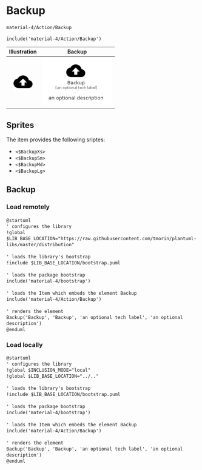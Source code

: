 # Backup


```text
material-4/Action/Backup
```

```text
include('material-4/Action/Backup')
```



| Illustration | Backup |
| :---: | :---: |
| ![illustration for Illustration](../../material-4/Action/Backup.png) | ![illustration for Backup](../../material-4/Action/Backup.Local.png) |



## Sprites
The item provides the following sriptes:

- `<$BackupXs>`
- `<$BackupSm>`
- `<$BackupMd>`
- `<$BackupLg>`





## Backup

### Load remotely
```plantuml
@startuml
' configures the library
!global $LIB_BASE_LOCATION="https://raw.githubusercontent.com/tmorin/plantuml-libs/master/distribution"

' loads the library's bootstrap
!include $LIB_BASE_LOCATION/bootstrap.puml

' loads the package bootstrap
include('material-4/bootstrap')

' loads the Item which embeds the element Backup
include('material-4/Action/Backup')

' renders the element
Backup('Backup', 'Backup', 'an optional tech label', 'an optional description')
@enduml
```

### Load locally
```plantuml
@startuml
' configures the library
!global $INCLUSION_MODE="local"
!global $LIB_BASE_LOCATION="../.."

' loads the library's bootstrap
!include $LIB_BASE_LOCATION/bootstrap.puml

' loads the package bootstrap
include('material-4/bootstrap')

' loads the Item which embeds the element Backup
include('material-4/Action/Backup')

' renders the element
Backup('Backup', 'Backup', 'an optional tech label', 'an optional description')
@enduml
```

